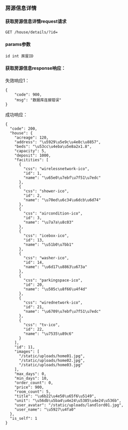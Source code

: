 ### 房源信息详情

#### 获取房源信息详情request请求

	GET /house/details/?id=

#### params参数

	id int 房屋ID

#### 获取房源信息response响应：

失效响应1：

	{
	    "code": 900,
	    "msg": "数据库连接错误"
	}


成功响应：

	{
	  "code": 200, 
	  "house": {
	    "acreage": 120, 
	    "address": "\u5929\u5e9c\u4e8c\u8857", 
	    "beds": "\u53cc\u4eba\u5e8a2x1.8", 
	    "capacity": 5, 
	    "deposit": 1000, 
	    "facitities": [
	      {
	        "css": "wirelessnetwork-ico", 
	        "id": 1, 
	        "name": "\u65e0\u7ebf\u7f51\u7edc"
	      }, 
	      {
	        "css": "shower-ico", 
	        "id": 2, 
	        "name": "\u70ed\u6c34\u6dcb\u6d74"
	      }, 
	      {
	        "css": "aircondition-ico", 
	        "id": 3, 
	        "name": "\u7a7a\u8c03"
	      }, 
	      {
	        "css": "icebox-ico", 
	        "id": 13, 
	        "name": "\u51b0\u7bb1"
	      }, 
	      {
	        "css": "washer-ico", 
	        "id": 14, 
	        "name": "\u6d17\u8863\u673a"
	      }, 
	      {
	        "css": "parkingspace-ico", 
	        "id": 20, 
	        "name": "\u505c\u8f66\u4f4d"
	      }, 
	      {
	        "css": "wirednetwork-ico", 
	        "id": 21, 
	        "name": "\u6709\u7ebf\u7f51\u7edc"
	      }, 
	      {
	        "css": "tv-ico", 
	        "id": 22, 
	        "name": "\u7535\u89c6"
	      }
	    ], 
	    "id": 11, 
	    "images": [
	      "/static/uploads/home01.jpg", 
	      "/static/uploads/home02.jpg", 
	      "/static/uploads/home03.jpg"
	    ], 
	    "max_days": 0, 
	    "min_days": 10, 
	    "order_count": 0, 
	    "price": 900, 
	    "room_count": 5, 
	    "title": "\u6b22\u4e50\u65f6\u5149", 
	    "unit": "\u56db\u5ba4\u4e24\u5385\u4e24\u536b", 
	    "user_avatar": "/static/uploads/landlord01.jpg", 
	    "user_name": "\u5927\u4fa0"
	  }, 
	  "is_self": 1
	}
